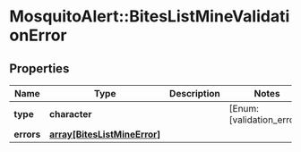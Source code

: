 # MosquitoAlert::BitesListMineValidationError


## Properties
Name | Type | Description | Notes
------------ | ------------- | ------------- | -------------
**type** | **character** |  | [Enum: [validation_error]] 
**errors** | [**array[BitesListMineError]**](BitesListMineError.md) |  | 


